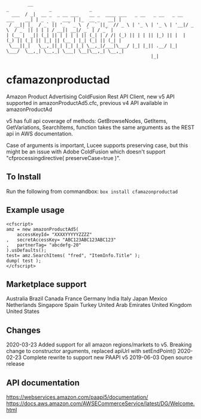 ```
        __                                                                    _               _              _ 
  ___  / _|  __ _  _ __ ___    __ _  ____ ___   _ __   _ __   _ __  ___    __| | _   _   ___ | |_  __ _   __| |
 / __|| |_  / _` || '_ ` _ \  / _` ||_  // _ \ | '_ \ | '_ \ | '__|/ _ \  / _` || | | | / __|| __|/ _` | / _` |
| (__ |  _|| (_| || | | | | || (_| | / /| (_) || | | || |_) || |  | (_) || (_| || |_| || (__ | |_| (_| || (_| |
 \___||_|   \__,_||_| |_| |_| \__,_|/___|\___/ |_| |_|| .__/ |_|   \___/  \__,_| \__,_| \___| \__|\__,_| \__,_|
                                                      |_|                                                      
```
# cfamazonproductad
Amazon Product Advertising ColdFusion Rest API Client, new v5 API supported in amazonProductAd5.cfc, previous v4
API available in amazonProductAd

v5 has full api coverage of methods: GetBrowseNodes, GetItems, GetVariations, SearchItems, function takes the same
arguments as the REST api in AWS documentation.

Case of arguments is important, Lucee supports preserving case, but this might be an issue with Adobe ColdFusion which doesn't support "cfprocessingdirective( preserveCase=true )".

## To Install
Run the following from commandbox:
`box install cfamazonproductad`

## Example usage
```
<cfscript>
amz = new amazonProductAd5(
	accessKeyId= "XXXXYYYYYZZZZ"
,	secretAccessKey= "ABC123ABC123ABC123"
,	partnerTag= "abcdefg-20"
).usDefaults();
test= amz.SearchItems( "fred", "ItemInfo.Title" );
dump( test );
</cfscript>
```

## Marketplace support
Australia
Brazil
Canada
France
Germany
India
Italy
Japan
Mexico
Netherlands
Singapore
Spain
Turkey
United Arab Emirates
United Kingdom
United States

## Changes
2020-03-23 Added support for all amazon regions/markets to v5. Breaking change to constructor arguments, replaced apiUrl with setEndPoint()
2020-02-23 Complete rewrite to support new PAAPI v5
2019-06-03 Open source release

## API documentation
https://webservices.amazon.com/paapi5/documentation/
https://docs.aws.amazon.com/AWSECommerceService/latest/DG/Welcome.html

